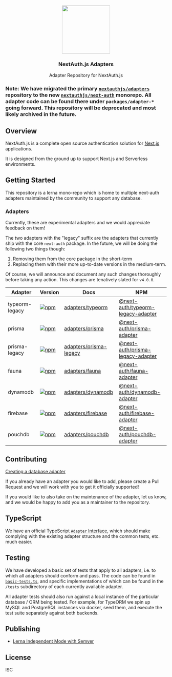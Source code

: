 <p align="center">
   <br/>
   <a href="https://next-auth.js.org" target="_blank"><img height="150px" src="https://next-auth.js.org/img/logo/logo-sm.png" /></a>
   <h3 align="center">NextAuth.js Adapters</h3>
   <p align="center">Adapter Repository for NextAuth.js</p>
</p>

### Note: We have migrated the primary [`nextauthjs/adapters`](https://github.com/nextauthjs/adapters) repository to the new [`nextauthjs/next-auth`](https://github.com/nextauthjs/next-auth) monorepo. All adapter code can be found there under `packages/adapter-*` going forward. This repository will be deprecated and most likely archived in the future.

## Overview

NextAuth.js is a complete open source authentication solution for [Next.js](http://nextjs.org/) applications.

It is designed from the ground up to support Next.js and Serverless environments.

## Getting Started

This repository is a lerna mono-repo which is home to multiple next-auth adapters maintained by the community to support any database.

### Adapters

Currently, these are experimental adapters and we would appreciate feedback on them!

The two adapters with the "legacy" suffix are the adapters that currently ship with the core `next-auth` package. In the future, we will be doing the following two things though:

1. Removing them from the core package in the short-term
2. Replacing them with their more up-to-date versions in the medium-term.

Of course, we will announce and document any such changes thoroughly before taking any action. This changes are tenatively slated for `v4.0.0`.

| Adapter        | Version                                                                                                                                                                   | Docs                                                                           | NPM                                                                                   |
| -------------- | ------------------------------------------------------------------------------------------------------------------------------------------------------------------------- | ------------------------------------------------------------------------------ | ------------------------------------------------------------------------------------- |
| typeorm-legacy | [![npm](https://img.shields.io/npm/v/@next-auth/typeorm-legacy-adapter?label=version&style=flat-square)](https://www.npmjs.com/package/@next-auth/typeorm-legacy-adapter) | [adapters/typeorm](https://next-auth.js.org/adapters/typeorm/typeorm-overview) | [@next-auth/typeorm-legacy-adapter](https://npm.im/@next-auth/typeorm-legacy-adapter) |
| prisma         | [![npm](https://img.shields.io/npm/v/@next-auth/prisma-adapter?label=version&style=flat-square)](https://www.npmjs.com/package/@next-auth/prisma-adapter)                 | [adapters/prisma](https://next-auth.js.org/adapters/prisma)                    | [@next-auth/prisma-adapter](https://npm.im/@next-auth/prisma-adapter)                 |
| prisma-legacy  | [![npm](https://img.shields.io/npm/v/@next-auth/prisma-legacy-adapter?label=version&style=flat-square)](https://www.npmjs.com/package/@next-auth/prisma-legacy-adapter)   | [adapters/prisma-legacy](https://next-auth.js.org/adapters/prisma-legacy)      | [@next-auth/prisma-legacy-adapter](https://npm.im/@next-auth/prisma-legacy-adapter)   |
| fauna          | [![npm](https://img.shields.io/npm/v/@next-auth/fauna-adapter?label=version&style=flat-square)](https://www.npmjs.com/package/@next-auth/fauna-adapter)                   | [adapters/fauna](https://next-auth.js.org/adapters/fauna)                      | [@next-auth/fauna-adapter](https://npm.im/@next-auth/fauna-adapter)                   |
| dynamodb       | [![npm](https://img.shields.io/npm/v/@next-auth/dynamodb-adapter?label=version&style=flat-square)](https://www.npmjs.com/package/@next-auth/dynamodb-adapter)             | [adapters/dynamodb](https://next-auth.js.org/adapters/dynamodb)                | [@next-auth/dynamodb-adapter](https://npm.im/@next-auth/dynamodb-adapter)             |
| firebase       | [![npm](https://img.shields.io/npm/v/@next-auth/firebase-adapter?label=version&style=flat-square)](https://www.npmjs.com/package/@next-auth/firebase-adapter)             | [adapters/firebase](https://next-auth.js.org/adapters/firebase)                | [@next-auth/firebase-adapter](https://npm.im/@next-auth/firebase-adapter)             |
| pouchdb        | [![npm](https://img.shields.io/npm/v/@next-auth/pouchdb-adapter?label=version&style=flat-square)](https://www.npmjs.com/package/@next-auth/pouchdb-adapter)               | [adapters/pouchdb](https://next-auth.js.org/adapters/pouchdb)                  | [@next-auth/pouchdb-adapter](https://npm.im/@next-auth/pouchdb-adapter)               |

## Contributing

[Creating a database adapter](https://next-auth.js.org/tutorials/creating-a-database-adapter)

If you already have an adapter you would like to add, please create a Pull Request and we will work with you to get it officially supported!

If you would like to also take on the maintenance of the adapter, let us know, and we would be happy to add you as a maintainer to the repository.

## TypeScript

We have an official TypeScript [`Adapter` Interface](https://github.com/nextauthjs/next-auth/blob/main/src/adapters.ts), which should make complying with the existing adapter structure and the common tests, etc. much easier.

## Testing

We have developed a basic set of tests that apply to all adapters, i.e. to which all adapters should conform and pass. The code can be found in [`basic-tests.ts`](https://github.com/nextauthjs/adapters/blob/main/basic-tests.ts), and specific implementations of which can be found in the `/tests` subdirectory of each currently available adapter.

All adapter tests should also run against a local instance of the particular database / ORM being tested. For example, for TypeORM we spin up MySQL and PostgreSQL instances via docker, seed them, and execute the test suite separately against both backends.

## Publishing

- [Lerna Independent Mode with Semver](https://samhogy.co.uk/2018/08/lerna-independent-mode-with-semver)

## License

ISC
